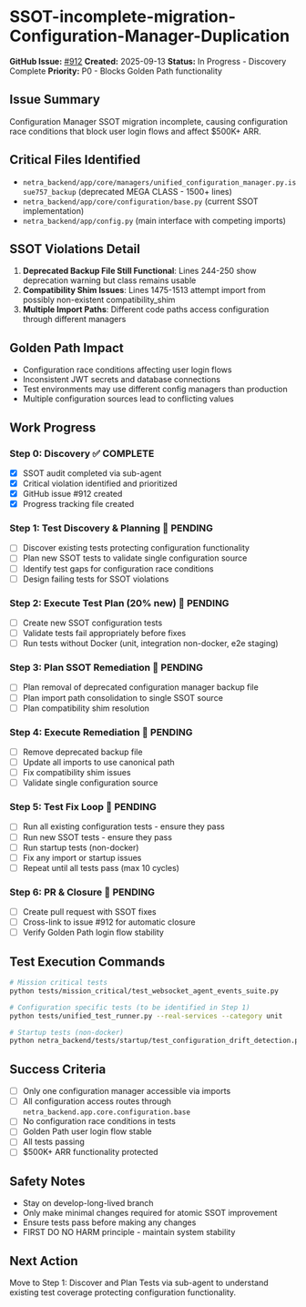 # SSOT-incomplete-migration-Configuration-Manager-Duplication

**GitHub Issue:** [#912](https://github.com/netra-systems/netra-apex/issues/912)
**Created:** 2025-09-13
**Status:** In Progress - Discovery Complete
**Priority:** P0 - Blocks Golden Path functionality

## Issue Summary
Configuration Manager SSOT migration incomplete, causing configuration race conditions that block user login flows and affect $500K+ ARR.

## Critical Files Identified
- `netra_backend/app/core/managers/unified_configuration_manager.py.issue757_backup` (deprecated MEGA CLASS - 1500+ lines)
- `netra_backend/app/core/configuration/base.py` (current SSOT implementation)
- `netra_backend/app/config.py` (main interface with competing imports)

## SSOT Violations Detail
1. **Deprecated Backup File Still Functional**: Lines 244-250 show deprecation warning but class remains usable
2. **Compatibility Shim Issues**: Lines 1475-1513 attempt import from possibly non-existent compatibility_shim
3. **Multiple Import Paths**: Different code paths access configuration through different managers

## Golden Path Impact
- Configuration race conditions affecting user login flows
- Inconsistent JWT secrets and database connections
- Test environments may use different config managers than production
- Multiple configuration sources lead to conflicting values

## Work Progress

### Step 0: Discovery ✅ COMPLETE
- [x] SSOT audit completed via sub-agent
- [x] Critical violation identified and prioritized
- [x] GitHub issue #912 created
- [x] Progress tracking file created

### Step 1: Test Discovery & Planning 🔄 PENDING
- [ ] Discover existing tests protecting configuration functionality
- [ ] Plan new SSOT tests to validate single configuration source
- [ ] Identify test gaps for configuration race conditions
- [ ] Design failing tests for SSOT violations

### Step 2: Execute Test Plan (20% new) 🔄 PENDING
- [ ] Create new SSOT configuration tests
- [ ] Validate tests fail appropriately before fixes
- [ ] Run tests without Docker (unit, integration non-docker, e2e staging)

### Step 3: Plan SSOT Remediation 🔄 PENDING
- [ ] Plan removal of deprecated configuration manager backup file
- [ ] Plan import path consolidation to single SSOT source
- [ ] Plan compatibility shim resolution

### Step 4: Execute Remediation 🔄 PENDING
- [ ] Remove deprecated backup file
- [ ] Update all imports to use canonical path
- [ ] Fix compatibility shim issues
- [ ] Validate single configuration source

### Step 5: Test Fix Loop 🔄 PENDING
- [ ] Run all existing configuration tests - ensure they pass
- [ ] Run new SSOT tests - ensure they pass
- [ ] Run startup tests (non-docker)
- [ ] Fix any import or startup issues
- [ ] Repeat until all tests pass (max 10 cycles)

### Step 6: PR & Closure 🔄 PENDING
- [ ] Create pull request with SSOT fixes
- [ ] Cross-link to issue #912 for automatic closure
- [ ] Verify Golden Path login flow stability

## Test Execution Commands
```bash
# Mission critical tests
python tests/mission_critical/test_websocket_agent_events_suite.py

# Configuration specific tests (to be identified in Step 1)
python tests/unified_test_runner.py --real-services --category unit

# Startup tests (non-docker)
python netra_backend/tests/startup/test_configuration_drift_detection.py
```

## Success Criteria
- [ ] Only one configuration manager accessible via imports
- [ ] All configuration access routes through `netra_backend.app.core.configuration.base`
- [ ] No configuration race conditions in tests
- [ ] Golden Path user login flow stable
- [ ] All tests passing
- [ ] $500K+ ARR functionality protected

## Safety Notes
- Stay on develop-long-lived branch
- Only make minimal changes required for atomic SSOT improvement
- Ensure tests pass before making any changes
- FIRST DO NO HARM principle - maintain system stability

## Next Action
Move to Step 1: Discover and Plan Tests via sub-agent to understand existing test coverage protecting configuration functionality.